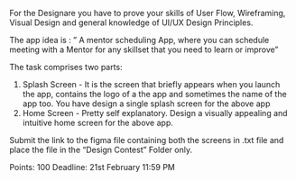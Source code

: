 For the Designare you have to prove your skills of User Flow, Wireframing, Visual Design and general knowledge of UI/UX Design Principles.

The app idea is :
” A mentor scheduling App, where you can schedule meeting with a Mentor for any skillset that you need to learn or improve”

The task comprises two parts:

1. Splash Screen - It is the screen that briefly appears when you launch the app, contains the logo of a the app and sometimes the name of the app too. You have design a single splash screen for the above app
2. Home Screen - Pretty self explanatory. Design a visually appealing and intuitive home screen for the above app.

Submit the link to the figma file containing both the screens in .txt file and place the file in the “Design Contest” Folder only.

Points: 100
Deadline: 21st February 11:59 PM
